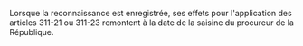 Lorsque la reconnaissance est enregistrée, ses effets pour l'application des articles 311-21 ou 311-23 remontent à la date de la saisine du procureur de la République.

